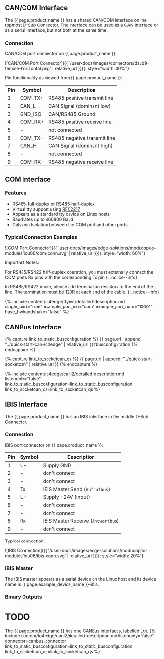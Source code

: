 ## CAN/COM Interface

The {{ page.product_name }} has a shared CAN/COM interface on the topmost D-Sub Connector. The interface can be used as a CAN interface or as a serial interface, but not both at the same time.

### Connection

CAN/COM port connector on {{ page.product_name }}:

![CAN/COM Port Connector]({{ '/user-docs/images/connectors/dsub9-female-horizontal.png' | relative_url }}){: style="width: 30%"}

Pin functionality as viewed from {{ page.product_name }}:

| Pin | Symbol  | Description                  |
| --- | ------- | ---------------------------- |
| 1   | COM_TX+ | RS485 positive transmit line |
| 2   | CAN_L   | CAN Signal (dominant low)    |
| 3   | GND_ISO | CAN/RS485 Ground             |
| 4   | COM_RX+ | RS485 positive receive line  |
| 5   | -       | not connected                |
| 6   | COM_TX- | RS485 negative transmit line |
| 7   | CAN_H   | CAN Signal (dominant high)   |
| 8   | -       | not connected                |
| 9   | COM_RX- | RS485 negative receive line  |


## COM Interface

### Features

* RS485-full-duplex or RS485-half-duplex
* Virtual tty support using [RFC2217](https://datatracker.ietf.org/doc/html/rfc2217)
* Appears as a standard tty device on Linux hosts
* Baudrates up to 460800 Baud
* Galvanic Isolation between the COM port and other ports

### Typical Connection Examples

![COM Port Connector]({{ 'user-docs/images/edge-solutions/moducop/io-modules/iou06/com-conn.svg' | relative_url }}){: style="width: 60%"}

Important Notes:

For RS485/RS422 half-duplex operation, you must externally connect the COM ports Rx pins with the corresponding Tx pin
{: .notice--info}

In RS485/RS422 mode, please add termination resistors to the end of the line. The termination must be 120R at each end of the cable.
{: .notice--info}


{% include content/io4edge/ttynvt/detailed-description.md single_port="true" example_port_ext="com" example_port_num="10001" have_hwhandshake="false" %}

## CANBus Interface

{% capture link_to_static_busconfiguration %}
{{ page.url | append: "../quick-start-can-io4edge" | relative_url }}#busconfiguration
{% endcapture %}

{% capture link_to_socketcan_qs %}
{{ page.url | append: "../quick-start-socketcan" | relative_url }}
{% endcapture %}

{% include content/io4edge/canl2/detailed-description.md listenonly="false"  link_to_static_busconfiguration=link_to_static_busconfiguration link_to_socketcan_qs=link_to_socketcan_qs %}

## IBIS Interface

The {{ page.product_name }} has an IBIS interface in the middle D-Sub Connector.

### Connection

IBIS port connector on {{ page.product_name }}:

| Pin | Symbol | Description                        |
| --- | ------ | ---------------------------------- |
| 1   | U-     | Supply GND                         |
| 2   | -      | don't connect                      |
| 3   | -      | don't connect                      |
| 4   | Tx     | IBIS Master Send (`Aufrufbus`)     |
| 5   | U+     | Supply +24V (input)                |
| 6   | -      | don't connect                      |
| 7   | -      | don't connect                      |
| 8   | Rx     | IBIS Master Receive (`Antwortbus`) |
| 9   | -      | don't connect                      |


Typical connection:

![IBIS Connection]({{ '/user-docs/images/edge-solutions/moducop/io-modules/iou06/ibis-conn.svg' | relative_url }}){: style="width: 20%"}

### IBIS Master

The IBIS master appears as a serial device on the Linux host and its device name is {{ page.example_device_name }}-ibis.

### Binary Outputs

TODO
=======

The {{ page.product_name }} has one CANBus interfaces, labelled `CAN`.
{% include content/io4edge/canl2/detailed-description.md listenonly="false" connector=canbus_connector link_to_static_busconfiguration=link_to_static_busconfiguration link_to_socketcan_qs=link_to_socketcan_qs %}
